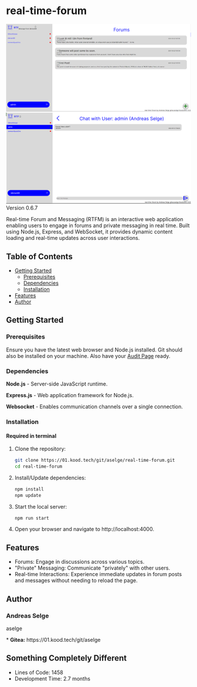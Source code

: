 # real-time-forum

![forums page](./promo/ss_rtf_fms_1.png)
![private page](./promo/ss_rtf_pms_1.png)
Version 0.6.7

Real-time Forum and Messaging (RTFM) is an interactive web application enabling users to engage in forums and private messaging in real time. Built using Node.js, Express, and WebSocket, it provides dynamic content loading and real-time updates across user interactions.

## Table of Contents
- [Getting Started](#getting-started)
  - [Prerequisites](#prerequisites)
  - [Dependencies](#dependencies)
  - [Installation](#installation)
- [Features](#features)
- [Author](#author)

## Getting Started

### Prerequisites
Ensure you have the latest web browser and Node.js installed. Git should also be installed on your machine. Also have your <a href="https://github.com/01-edu/public/blob/e8b56a127d4d67e203196fb4134e2676554d304c/subjects/real-time-forum/audit/README.md">Audit Page</a> ready.

### Dependencies
**Node.js** - Server-side JavaScript runtime.

**Express.js** - Web application framework for Node.js.

**Websocket** - Enables communication channels over a single connection.

### Installation

#### Required in terminal

1. Clone the repository:
   ```bash
   git clone https://01.kood.tech/git/aselge/real-time-forum.git
   cd real-time-forum
2. Install/Update dependencies:
    ```bash
    npm install
    npm update
3. Start the local server:
    ```bash
    npm run start
4. Open your browser and navigate to http://localhost:4000.

## Features
* Forums: Engage in discussions across various topics.
* "Private" Messaging: Communicate "privately" with other users.
* Real-time Interactions: Experience immediate updates in forum posts and messages without needing to reload the page.

## Author

### Andreas Selge

<p>aselge</p>
* <b>Gitea:</b> https://01.kood.tech/git/aselge

## Something Completely Different
* Lines of Code: 1458
* Development Time: 2.7 months